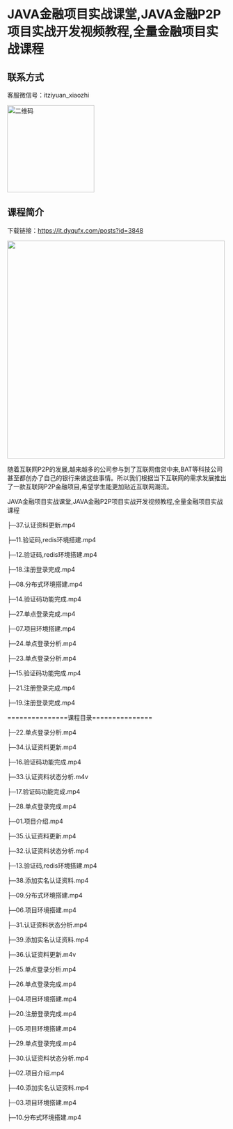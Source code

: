 # JAVA金融项目实战课堂,JAVA金融P2P项目实战开发视频教程,全量金融项目实战课程

## 联系方式

客服微信号：itziyuan_xiaozhi

<img src="https://ziyuanyun.oss-cn-guangzhou.aliyuncs.com/common/20240614073449/666b82192834a.jpg" width="200" height="200" alt="二维码">

## 课程简介

下载链接：https://it.dyqufx.com/posts?id=3848

<img src="https://ziyuanyun.oss-cn-guangzhou.aliyuncs.com/yun/20240515185355/664494431403c.jpg" width="500" alt="">

  随着互联网P2P的发展,越来越多的公司参与到了互联网借贷中来,BAT等科技公司甚至都创办了自己的银行来做这些事情。所以我们根据当下互联网的需求发展推出了一款互联网P2P金融项目,希望学生能更加贴近互联网潮流。

 JAVA金融项目实战课堂,JAVA金融P2P项目实战开发视频教程,全量金融项目实战课程



 ├─37.认证资料更新.mp4

 ├─11.验证码,redis环境搭建.mp4

 ├─12.验证码,redis环境搭建.mp4

 ├─18.注册登录完成.mp4

 ├─08.分布式环境搭建.mp4

 ├─14.验证码功能完成.mp4

 ├─27.单点登录完成.mp4

 ├─07.项目环境搭建.mp4

 ├─24.单点登录分析.mp4

 ├─23.单点登录分析.mp4

 ├─15.验证码功能完成.mp4

 ├─21.注册登录完成.mp4

 ├─19.注册登录完成.mp4

 ===============课程目录===============

 ├─22.单点登录分析.mp4

 ├─34.认证资料更新.mp4

 ├─16.验证码功能完成.mp4

 ├─33.认证资料状态分析.m4v

 ├─17.验证码功能完成.mp4

 ├─28.单点登录完成.mp4

 ├─01.项目介绍.mp4

 ├─35.认证资料更新.mp4

 ├─32.认证资料状态分析.mp4

 ├─13.验证码,redis环境搭建.mp4

 ├─38.添加实名认证资料.mp4

 ├─09.分布式环境搭建.mp4

 ├─06.项目环境搭建.mp4

 ├─31.认证资料状态分析.mp4

 ├─39.添加实名认证资料.mp4

 ├─36.认证资料更新.m4v

 ├─25.单点登录分析.mp4

 ├─26.单点登录完成.mp4

 ├─04.项目环境搭建.mp4

 ├─20.注册登录完成.mp4

 ├─05.项目环境搭建.mp4

 ├─29.单点登录完成.mp4

 ├─30.认证资料状态分析.mp4

 ├─02.项目介绍.mp4

 ├─40.添加实名认证资料.mp4

 ├─03.项目环境搭建.mp4

 ├─10.分布式环境搭建.mp4

  